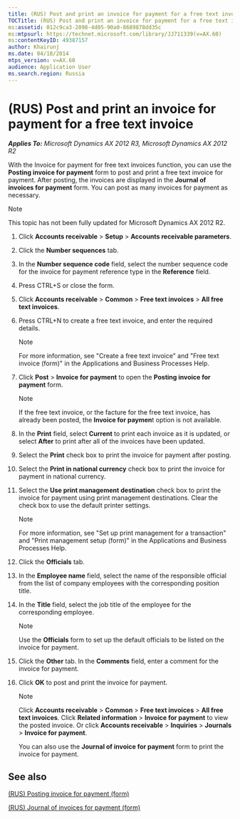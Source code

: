 ```yaml
---
title: (RUS) Post and print an invoice for payment for a free text invoice
TOCTitle: (RUS) Post and print an invoice for payment for a free text invoice
ms:assetid: 012c9ca3-2098-4d05-90a0-8689878dd35c
ms:mtpsurl: https://technet.microsoft.com/library/JJ711339(v=AX.60)
ms:contentKeyID: 49387157
author: Khairunj
ms.date: 04/18/2014
mtps_version: v=AX.60
audience: Application User
ms.search.region: Russia
---
```


# (RUS) Post and print an invoice for payment for a free text invoice 


_**Applies To:** Microsoft Dynamics AX 2012 R3, Microsoft Dynamics AX 2012 R2_

With the Invoice for payment for free text invoices function, you can use the **Posting invoice for payment** form to post and print a free text invoice for payment. After posting, the invoices are displayed in the **Journal of invoices for payment** form. You can post as many invoices for payment as necessary.


> [!NOTE]
> <P>This topic has not been fully updated for Microsoft Dynamics AX 2012 R2.</P>



1.  Click **Accounts receivable** \> **Setup** \> **Accounts receivable parameters**.

2.  Click the **Number sequences** tab.

3.  In the **Number sequence code** field, select the number sequence code for the invoice for payment reference type in the **Reference** field.

4.  Press CTRL+S or close the form.

5.  Click **Accounts receivable** \> **Common** \> **Free text invoices** \> **All free text invoices**.

6.  Press CTRL+N to create a free text invoice, and enter the required details.
    

    > [!NOTE]
    > <P>For more information, see "Create a free text invoice" and "Free text invoice (form)" in the Applications and Business Processes Help.</P>



7.  Click **Post** \> **Invoice for payment** to open the **Posting invoice for payment** form.
    

    > [!NOTE]
    > <P>If the free text invoice, or the facture for the free text invoice, has already been posted, the <STRONG>Invoice for paymen</STRONG>t option is not available.</P>



8.  In the **Print** field, select **Current** to print each invoice as it is updated, or select **After** to print after all of the invoices have been updated.

9.  Select the **Print** check box to print the invoice for payment after posting.

10. Select the **Print in national currency** check box to print the invoice for payment in national currency.

11. Select the **Use print management destination** check box to print the invoice for payment using print management destinations. Clear the check box to use the default printer settings.
    

    > [!NOTE]
    > <P>For more information, see "Set up print management for a transaction" and "Print management setup (form)" in the Applications and Business Processes Help.</P>



12. Click the **Officials** tab.

13. In the **Employee name** field, select the name of the responsible official from the list of company employees with the corresponding position title.

14. In the **Title** field, select the job title of the employee for the corresponding employee.
    

    > [!NOTE]
    > <P>Use the <STRONG>Officials</STRONG> form to set up the default officials to be listed on the invoice for payment.</P>



15. Click the **Other** tab. In the **Comments** field, enter a comment for the invoice for payment.

16. Click **OK** to post and print the invoice for payment.
    

    > [!NOTE]
    > <P>Click <STRONG>Accounts receivable</STRONG> &gt; <STRONG>Common</STRONG> &gt; <STRONG>Free text invoices</STRONG> &gt; <STRONG>All free text invoices</STRONG>. Click <STRONG>Related information</STRONG> &gt; <STRONG>Invoice for payment</STRONG> to view the posted invoice. Or click <STRONG>Accounts receivable</STRONG> &gt; <STRONG>Inquiries</STRONG> &gt; <STRONG>Journals</STRONG> &gt; <STRONG>Invoice for payment</STRONG>.</P>
    > <P>You can also use the <STRONG>Journal of invoice for payment</STRONG> form to print the invoice for payment.</P>



## See also

[(RUS) Posting invoice for payment (form)](https://technet.microsoft.com/library/jj665307\(v=ax.60\))

[(RUS) Journal of invoices for payment (form)](https://technet.microsoft.com/library/jj733219\(v=ax.60\))

  



